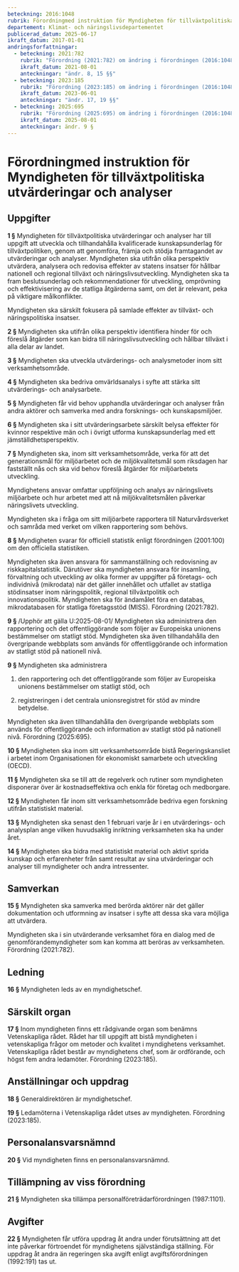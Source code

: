 ```yaml
---
beteckning: 2016:1048
rubrik: Förordningmed instruktion för Myndigheten för tillväxtpolitiska utvärderingar och analyser
departement: Klimat- och näringslivsdepartementet
publicerad_datum: 2025-06-17
ikraft_datum: 2017-01-01
andringsforfattningar:
  - beteckning: 2021:782
    rubrik: "Förordning (2021:782) om ändring i förordningen (2016:1048) med instruktion för Myndigheten för tillväxtpolitiska utvärderingar och analyser"
    ikraft_datum: 2021-08-01
    anteckningar: "ändr. 8, 15 §§"
  - beteckning: 2023:185
    rubrik: "Förordning (2023:185) om ändring i förordningen (2016:1048) med instruktion för Myndigheten för tillväxtpolitiska utvärderingar och analyser"
    ikraft_datum: 2023-06-01
    anteckningar: "ändr. 17, 19 §§"
  - beteckning: 2025:695
    rubrik: "Förordning (2025:695) om ändring i förordningen (2016:1048) med instruktion för Myndigheten för tillväxtpolitiska utvärderingar och analyser"
    ikraft_datum: 2025-08-01
    anteckningar: ändr. 9 §
---
```


# Förordningmed instruktion för Myndigheten för tillväxtpolitiska utvärderingar och analyser

## Uppgifter

**1 §** Myndigheten för tillväxtpolitiska utvärderingar och analyser har till uppgift att utveckla och tillhandahålla kvalificerade kunskapsunderlag för tillväxtpolitiken, genom att genomföra, främja och stödja framtagandet av utvärderingar och analyser. Myndigheten ska utifrån olika perspektiv utvärdera, analysera och redovisa effekter av statens insatser för hållbar nationell och regional tillväxt och näringslivsutveckling. Myndigheten ska ta fram beslutsunderlag och rekommendationer för utveckling, omprövning och effektivisering av de statliga åtgärderna samt, om det är relevant, peka på viktigare målkonflikter.

Myndigheten ska särskilt fokusera på samlade effekter av tillväxt- och näringspolitiska insatser.

**2 §** Myndigheten ska utifrån olika perspektiv identifiera hinder för och föreslå åtgärder som kan bidra till näringslivsutveckling och hållbar tillväxt i alla delar av landet.

**3 §** Myndigheten ska utveckla utvärderings- och analysmetoder inom sitt verksamhetsområde.

**4 §** Myndigheten ska bedriva omvärldsanalys i syfte att stärka sitt utvärderings- och analysarbete.

**5 §** Myndigheten får vid behov upphandla utvärderingar och analyser från andra aktörer och samverka med andra forsknings- och kunskapsmiljöer.

**6 §** Myndigheten ska i sitt utvärderingsarbete särskilt belysa effekter för kvinnor respektive män och i övrigt utforma kunskapsunderlag med ett jämställdhetsperspektiv.

**7 §** Myndigheten ska, inom sitt verksamhetsområde, verka för att det generationsmål för miljöarbetet och de miljökvalitetsmål som riksdagen har fastställt nås och ska vid behov föreslå åtgärder för miljöarbetets utveckling.

Myndighetens ansvar omfattar uppföljning och analys av näringslivets miljöarbete och hur arbetet med att nå miljökvalitetsmålen påverkar näringslivets utveckling.

Myndigheten ska i fråga om sitt miljöarbete rapportera till Naturvårdsverket och samråda med verket om vilken rapportering som behövs.

**8 §** Myndigheten svarar för officiell statistik enligt förordningen (2001:100) om den officiella statistiken.

Myndigheten ska även ansvara för sammanställning och redovisning av riskkapitalstatistik. Därutöver ska myndigheten ansvara för insamling, förvaltning och utveckling av olika former av uppgifter på företags- och individnivå (mikrodata) när det gäller innehållet och utfallet av statliga stödinsatser inom näringspolitik, regional tillväxtpolitik och innovationspolitik. Myndigheten ska för ändamålet föra en databas, mikrodatabasen för statliga företagsstöd (MISS). Förordning (2021:782).

**9 §** /Upphör att gälla U:2025-08-01/ Myndigheten ska administrera den rapportering och det offentliggörande som följer av Europeiska unionens bestämmelser om statligt stöd. Myndigheten ska även tillhandahålla den övergripande webbplats som används för offentliggörande och information av statligt stöd på nationell nivå.

**9 §** Myndigheten ska administrera

1. den rapportering och det offentliggörande som följer av Europeiska unionens bestämmelser om statligt stöd, och

2. registreringen i det centrala unionsregistret för stöd av mindre betydelse.

Myndigheten ska även tillhandahålla den övergripande webbplats som används för offentliggörande och information av statligt stöd på nationell nivå. Förordning (2025:695).

**10 §** Myndigheten ska inom sitt verksamhetsområde bistå Regeringskansliet i arbetet inom Organisationen för ekonomiskt samarbete och utveckling (OECD).

**11 §** Myndigheten ska se till att de regelverk och rutiner som myndigheten disponerar över är kostnadseffektiva och enkla för företag och medborgare.

**12 §** Myndigheten får inom sitt verksamhetsområde bedriva egen forskning utifrån statistiskt material.

**13 §** Myndigheten ska senast den 1 februari varje år i en utvärderings- och analysplan ange vilken huvudsaklig inriktning verksamheten ska ha under året.

**14 §** Myndigheten ska bidra med statistiskt material och aktivt sprida kunskap och erfarenheter från samt resultat av sina utvärderingar och analyser till myndigheter och andra intressenter.

## Samverkan

**15 §** Myndigheten ska samverka med berörda aktörer när det gäller dokumentation och utformning av insatser i syfte att dessa ska vara möjliga att utvärdera.

Myndigheten ska i sin utvärderande verksamhet föra en dialog med de genomförandemyndigheter som kan komma att beröras av verksamheten. Förordning (2021:782).

## Ledning

**16 §** Myndigheten leds av en myndighetschef.

## Särskilt organ

**17 §** Inom myndigheten finns ett rådgivande organ som benämns Vetenskapliga rådet. Rådet har till uppgift att bistå myndigheten i vetenskapliga frågor om metoder och kvalitet i myndighetens verksamhet. Vetenskapliga rådet består av myndighetens chef, som är ordförande, och högst fem andra ledamöter. Förordning (2023:185).

## Anställningar och uppdrag

**18 §** Generaldirektören är myndighetschef.

**19 §** Ledamöterna i Vetenskapliga rådet utses av myndigheten. Förordning (2023:185).

## Personalansvarsnämnd

**20 §** Vid myndigheten finns en personalansvarsnämnd.

## Tillämpning av viss förordning

**21 §** Myndigheten ska tillämpa personalföreträdarförordningen (1987:1101).

## Avgifter

**22 §** Myndigheten får utföra uppdrag åt andra under förutsättning att det inte påverkar förtroendet för myndighetens självständiga ställning. För uppdrag åt andra än regeringen ska avgift enligt avgiftsförordningen (1992:191) tas ut.